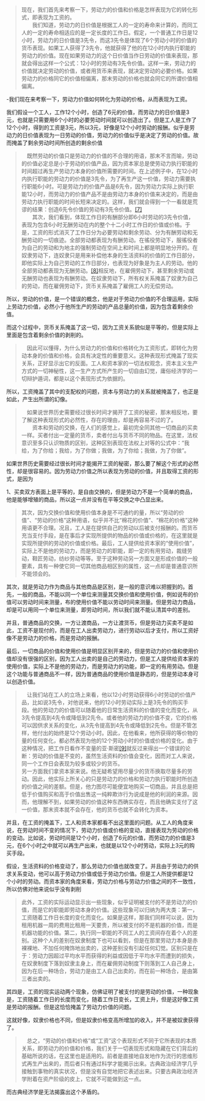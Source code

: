 <blockquote data-pid="5Fv-H3ro">现在，我们首先来考察一下，劳动力的价值和价格是怎样表现为它的转化形式，即表现为工资的。<br>　　我们知道，劳动力的日价值是根据工人的一定的寿命来计算的，而同工人的一定的寿命相适应的是一定长度的工作日。假定，一个普通工作日是12小时，劳动力的日价值是3先令，而这3先令是体现了6个劳动小时的价值的货币表现。如果工人获得了3先令，他就获得了他的在12小时内执行职能的劳动力的价值。现在如果劳动力的这个日价值当作日劳动的价值来表现，那就会得出这样一个公式：12小时的劳动有3先令价值。这样一来，劳动力的价值就决定劳动的价值，或者用货币来表现，就决定劳动的必要价格。如果劳动力的价格同它的价值相偏离，那末劳动的价格也就会同它的所谓价值相偏离。</blockquote><p data-pid="a-B7ELDn">-我们现在来考察一下，劳动力价值如何转化为劳动的价格，从而表现为工资。</p><p data-pid="FMC-GHB5">我们假设一个工人，工作12个小时，创造了6元的价值，而劳动力的日价值是3元，也就是只需要用6个小时的必要劳动时间就可以创造出了。但是工人是工作了12个小时，得到的工资是3元，所以3元，好像是12个小时劳动的报酬。似乎是劳动力的日价值表现为一日劳动的价值，劳动力的价值似乎是决定了劳动的价值。故而掩盖了剩余劳动时间所创造的剩余价值</p><blockquote data-pid="ywRa8wDo">　既然劳动的价值只是劳动力的价值的不合理的用语，那末不言而喻，劳动的价值必定总是小于劳动的价值产品，因为资本家总是使劳动力执行职能的时间超过再生产劳动力本身的价值所需要的时间。在上述例子中，在12小时内执行职能的劳动力的价值是3先令，为了再生产这一价值，劳动力需要执行职能6小时。可是劳动力的价值产品是6先令，因为劳动力实际上执行职能12小时，而劳动力的价值产品不是由劳动力本身的价值来决定的，而是由劳动力执行职能的时间长短来决定的。这样，我们就会得到一个一看就是荒谬的结果：创造6先令价值的劳动有3先令价值。<a href="http://link.zhihu.com/?target=https%3A//www.marxists.org/chinese/marx/capital/17.htm%23_ftn7" class=" wrap external" target="_blank" rel="nofollow noreferrer">[7]</a><br>　　其次，我们看到，体现工作日的有酬部分即6小时劳动的3先令价值，表现为包含6小时无酬劳动在内的整个十二小时工作日的价值或价格。于是，工资的形式消灭了工作日分为必要劳动和剩余劳动、分为有酬劳动和无酬劳动的一切痕迹。全部劳动都表现为有酬劳动。在徭役劳动下，服徭役者为自己的劳动和为地主的强制劳动在空间上和时间上都是明显地分开的。在奴隶劳动下，连奴隶只是用来补偿他本身的生活资料的价值的工作日部分，即他实际上为自己劳动的工作日部分，也表现为好象是为主人的劳动。他的全部劳动都表现为无酬劳动。<a href="http://link.zhihu.com/?target=https%3A//www.marxists.org/chinese/marx/capital/17.htm%23_ftn8" class=" wrap external" target="_blank" rel="nofollow noreferrer">[8]</a>相反地，在雇佣劳动下，甚至剩余劳动或无酬劳动也表现为有酬劳动。在奴隶劳动下，所有权关系掩盖了奴隶为自己的劳动，而在雇佣劳动下，货币关系掩盖了雇佣工人的无偿劳动。</blockquote><p data-pid="piRFz25z">所以，劳动的价值，是一个错误的概念，他是对于劳动力价值的不合理运用，实际上劳动力价值，必然小于他所生产的劳动的产品总量的价值，因为包含着剩余价值。</p><p data-pid="jEGCVuzy">而这个过程中，货币关系掩盖了这一切，因为工资关系貌似是平等的，但是实际上里面是包含着剩余价值的剥削的。</p><blockquote data-pid="JaxFVYix">　因此可以懂得，为什么劳动力的价值和价格转化为工资形式，即转化为劳动本身的价值和价格，会具有决定性的重要意义。这种表现形式掩盖了现实关系，正好显示出它的反面。工人和资本家的一切法权观念，资本主义生产方式的一切神秘性，这一生产方式所产生的一切自由幻觉，庸俗经济学的一切辩护遁词，都是以这个表现形式为依据的。</blockquote><p data-pid="10qz1QcP">所以，工资掩盖了其中的支配权的问题，资本与劳动力的关系就被掩盖了，也正是如此，产生出所谓的幻像。</p><blockquote data-pid="ikC-b_17">　如果说世界历史需要经过很长时间才揭开了工资的秘密，那末相反地，要了解这种表现形式的必然性，存在的理由，却是再容易不过的了。<br>　　资本和劳动的交换，在人们的感觉上，最初完全同其他一切商品的买卖一样。买者付出一定量的货币，卖者付出与货币不同的物品。在这里，法权意识至多只认识物质的区别，这种区别表现在法权上对等的公式中：“我给，为了你给；我给，为了你做；我做，为了你给；我做，为了你做”。</blockquote><p data-pid="BRyQWKpo">如果世界历史需要经过很长时间才能揭开工资的秘密，那么要了解这个形式的必然性，却是很容易的。因为劳动力价值之所以表现为劳动的价值，并且取得工资的形式，是因为</p><p data-pid="tf0t4QJD">1、买卖双方表面上是平等的，是自由交换的，但是劳动力不是一个简单的商品，他是能够增殖的商品，所以这一点并没有在平等交换之中凸显出来。</p><blockquote data-pid="0dPtPt8E">其次，因为交换价值和使用价值本身是不可通约的量，所以“劳动的价值”、“劳动的价格”这种用语，似乎并不比“棉花的价值”、“棉花的价格”这种用语更不合理。况且，工人是在提供自己的劳动以后被支付报酬的。而货币充当支付手段，是在事后才实现所提供的物品的价值或价格的，在这里就是实现所提供的劳动的价值或价格。最后，工人提供给资本家的“使用价值”，实际上不是他的劳动力，而是劳动力的职能，即一定的有用劳动，裁缝劳动，鞋匠劳动，纺纱劳动等等。至于这种劳动另一方面又是形成价值的一般要素，具有一种使它同一切其他商品相区别的属性，这一点却是普通意识所不能领会的。</blockquote><p data-pid="LJxkO1-N">其次，就是劳动力作为商品与其他商品是区别，是一般的意识难以把握到的。首先，一般的商品，不能以同一个单位来测量其交换价值和使用价值，例如说布的价值可以劳动时间来测量，布的使用价值不能以劳动时间来测量。但是劳动力商品，却是可以用同一个单位来测量，即劳动时间，所以我们就不能认清其中的差别。</p><p data-pid="X_V9oCNl">并且，普通商品的交换，一方让渡商品，一方让渡货币，但是劳动力买卖不是如此，工资不是现付的，而是在工人出卖劳动力，进行劳动以后才支付，所以工资好像不是劳动力的价格，而是劳动的报酬。</p><p data-pid="ZMK-P5GD">最后，一切商品的价值和使用价值是明显区别开来的，但是劳动力的价值和使用价值却没有很强的区别，因为工人出卖的是自己的劳动力，但是工人提供给资本家的使用价值，实际上不是他的劳动力，而是劳动力的功能，即一定的有用劳动。但是这个功能与普通商品不一样，因为普通商品的使用价值是静态的，但是劳动本身可以创造价值。</p><blockquote data-pid="ibpeDph0">　让我们站在工人的立场上来看，他以12小时劳动获得6小时劳动的价值产品，比如说3先令，对他说来，他的12小时劳动实际上是3先令的购买手段。他的劳动力的价值可以随着他的日常生活资料的价值的变化而变化，从3先令提高到4先令或降低到2先令。或者他的劳动力的价值不变，它的价格可以因供求关系的变化，从3先令提高到4先令或降低到2先令。但是不管怎样，他付出的始终是12个劳动小时。因此，在他看来，他所获得的等价物的量的任何变化，都必然表现为他的12个劳动小时的价值或价格的变化。由于这种情况，把工作日看作不变量的亚·斯密<a href="http://link.zhihu.com/?target=https%3A//www.marxists.org/chinese/marx/capital/17.htm%23_ftn9" class=" wrap external" target="_blank" rel="nofollow noreferrer">[9]</a>就反过来得出一个错误的论断：劳动的价值是不变的，虽然生活资料的价值会变化，因而对工人来说，同一个工作日会表现为较多或较少的货币。<br>另一方面我们拿资本家来说。他无疑希望用尽量少的货币换取尽量多的劳动。因此，他实际上所关心的只是劳动力的价格和劳动力执行职能时所创造的价值之间的差额。但是，他力图尽可能便宜地购买一切商品，并且总是把低于价值购买和高于价值出售这一纯粹欺诈行为说成是他的利润的来源。因而，他理解不到，如果劳动的价值这种东西确实存在，而且他确实支付了这一价值，那末资本就不会存在，他的货币也就不会转化为资本。</blockquote><p data-pid="6AWT08m_">并且，在工资的掩盖下，工人和资本家都看不出这里面的问题。从工人的角度来说，在劳动时间不变的情况下，劳动力价值或价格的变动，直接表现为劳动的价格的变动。比如说，劳动时间是12个小时，创造了6元的价值，而劳动力的价值是3元，在6个小时之中就可以再生产出来，也就是以12个小时劳动，实际上3元的购买手段。</p><p data-pid="KbPeB6jU">假设，生活资料的价格变动了，那么劳动力价值也就改变了。并且由于劳动力的供求关系变动，他可以高于劳动力价值或低于劳动力价值。但是工人所提供都是12个小时的劳动。而资本家的角度来看，劳动力价格与劳动力价值之间的不一致性，所以仿佛对他来说似乎没有剥削</p><blockquote data-pid="3AfZl_Ci">此外，工资的实际运动显示出一些现象，似乎证明被支付的不是劳动力的价值，而是它的职能即劳动本身的价值。这些现象可以归纳为两大类：第一，工资随着工作日长度的变化而变化。如果是这样，那我们同样可以说，因为租用机器一周的费用比租用一天要贵，所以被支付的不是机器的价值，而是机器功能的价值。第二，执行同一职能的不同工人的工资间存在着个人的差别。这种个人的差别在奴隶制度下也可以看到，但是在那里劳动力本身是赤裸裸地、不加任何掩饰地出卖的，这种差别没有引起任何幻觉。区别只是在于：劳动力因超过平均水平而获得的利益或因低于平均水平而遭到的损失，在奴隶制度下落到奴隶主身上，而在雇佣劳动制度下则落到工人自己身上，因为在后一种场合，劳动力是由工人自己出卖的，而在前一种场合，是由第三者出卖的。</blockquote><p data-pid="Xvh1hZh6">其四是，工资的现实运动两个现象，仿佛证明了被支付的是劳动的价值，一种现象是，工资随着工作日的长度而变化，随着工作日变长，工资上升，但是这好像工资是劳动的报酬。但是这恰恰掩盖了劳动力价值的问题。</p><p data-pid="F1AK6-Ip">这就好像，奴隶价格也不同，但是奴隶价格变高所增加的收入，并不是被奴隶获得了。</p><blockquote data-pid="1uAuZde3">　总之，“劳动的价值和价格”或“工资”这个表现形式不同于它所表现的本质关系，即劳动力的价值和价格，我们关于一切表现形式和隐藏在它们背后的基础所说的话，在这里也是适用的。前者是直接地自发地作为流行的思维形式再生产出来的，而后者只有通过科学才能揭示出来。古典政治经济学几乎接触到事物的真实状况，但是没有自觉地把它表述出来。只要古典政治经济学附着在资产阶级的皮上，它就不可能做到这一点。</blockquote><p data-pid="yGFmopmv">而古典经济学是无法揭露出这个矛盾的。</p><p></p>